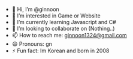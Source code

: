 - 👋 Hi, I’m @ginnoon
- 👀 I’m interested in Game or Website
- 🌱 I’m currently learning Javascript and C#
- 💞️ I’m looking to collaborate on (Nothing..)
- 📫 How to reach me: ginnoon1324@gmail.com
- 😄 Pronouns: gn
- ⚡ Fun fact: Im Korean and born in 2008

<!---
ginnoon/ginnoon is a ✨ special ✨ repository because its `README.md` (this file) appears on your GitHub profile.
You can click the Preview link to take a look at your changes.
--->
